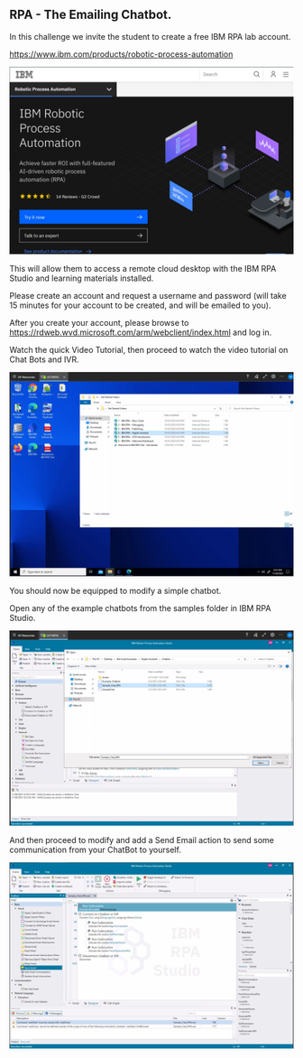 ## RPA - The Emailing Chatbot.

In this challenge we invite the student to create a free IBM RPA lab account.

https://www.ibm.com/products/robotic-process-automation

![plot](./screenshots/IBM_RPA_FM.JPG)


This will allow them to access a remote cloud desktop with the IBM RPA Studio and learning materials installed.

Please create an account and request a username and password (will take 15 minutes for your account to be created, and will be emailed to you).

After you create your account, please browse to https://rdweb.wvd.microsoft.com/arm/webclient/index.html and log in.

Watch the quick Video Tutorial, then proceed to watch the video tutorial on Chat Bots and IVR. 

![plot](./screenshots/WebVidTut.JPG)

You should now be equipped to modify a simple chatbot.

Open any of the example chatbots from the samples folder in IBM RPA Studio.

![plot](./screenshots/Chat_1.JPG)

And then proceed to modify and add a Send Email action to send some communication from your ChatBot to yourself. 

![plot](./screenshots/Email.JPG)





